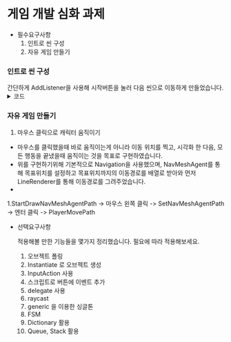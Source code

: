 <h1>게임 개발 심화 과제</h1> 

- 필수요구사항
    1. 인트로 씬 구성
    2. 자유 게임 만들기
     

<h3>인트로 씬 구성</h3>
간단하게 AddListener을 사용해 시작버튼을 눌러 다음 씬으로 이동하게 만들었습니다.
<details>
  <summary>코드</summary>
  <pre>
    <code>
      startBtn.onClick.AddListener(() => SceneManager.LoadScene("Main"));
    </code>
  </pre>
</details>


<h3>자유 게임 만들기</h3>

1. 마우스 클릭으로 캐릭터 움직이기  
- 마우스를 클릭했을때 바로 움직이는게 아니라 이동 위치를 찍고, 시각화 한 다음, 모든 행동을 끝냈을때 움직이는 것을 목표로 구현하였습니다.
- 위를 구현하기위해 기본적으로 Navigation을 사용했으며, NavMeshAgent를 통해 목표위치를 설정하고 목표위치까지의 이동경로를 배열로 받아와 먼저 LineRenderer를 통해 이동경로를 그려주었습니다.
- 


1.StartDrawNavMeshAgentPath -> 마우스 왼쪽 클릭 ->  SetNavMeshAgentPath -> 엔터 클릭 -> PlayerMovePath


- 선택요구사항
    
    적용해볼 만한 기능들을 몇가지 정리했습니다.
    필요에 따라 적용해보세요.
    
    1. 오브젝트 폴링
    2. Instantiate 로 오브젝트 생성
    3. InputAction 사용
    4. 스크립트로 버튼에 이벤트 추가
    5. delegate 사용
    6. raycast 
    7. generic 을 이용한 싱글톤
    8. FSM
    9. Dictionary 활용
    10. Queue, Stack 활용
